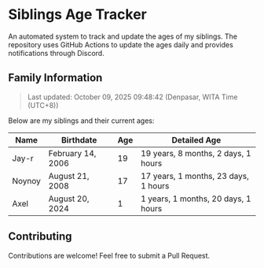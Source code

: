 # Siblings Age Tracker

An automated system to track and update the ages of my siblings. The repository uses GitHub Actions to update the ages daily and provides notifications through Discord.

## Family Information

> Last updated: October 09, 2025 09:48:42 (Denpasar, WITA Time (UTC+8))

Below are my siblings and their current ages:

| Name | Birthdate | Age | Detailed Age |
|------|-----------|-----|-------------|
| Jay-r | February 14, 2006 | 19 | 19 years, 8 months, 2 days, 1 hours |
| Noynoy | August 21, 2008 | 17 | 17 years, 1 months, 23 days, 1 hours |
| Axel | August 20, 2024 | 1 | 1 years, 1 months, 20 days, 1 hours |

## Contributing

Contributions are welcome! Feel free to submit a Pull Request.